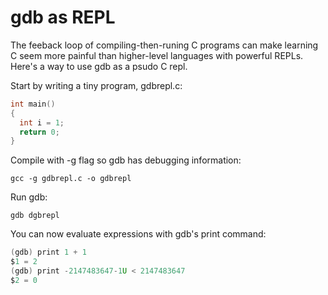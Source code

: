 # gdb as REPL

The feeback loop of compiling-then-runing C programs can make learning C seem more painful than higher-level languages with powerful REPLs. Here's a way to use gdb as a psudo C repl.

Start by writing a tiny program, gdbrepl.c:
```c
int main()
{
  int i = 1;
  return 0;
}
```

Compile with -g flag so gdb has debugging information:
```
gcc -g gdbrepl.c -o gdbrepl
```

Run gdb:
```
gdb dgbrepl
```

You can now evaluate expressions with gdb's print command:
```c
(gdb) print 1 + 1
$1 = 2
(gdb) print -2147483647-1U < 2147483647
$2 = 0
```
